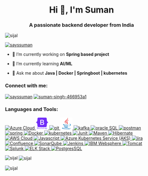<h1 align="center">Hi 👋, I'm Suman</h1>
<h3 align="center">A passionate backend developer from India</h3>
<p align="left"> <img src="https://komarev.com/ghpvc/?username=sijal&label=Profile%20views&color=0e75b6&style=flat" alt="sijal" /> </p>

<p align="left"> <a href="https://twitter.com/sayssuman" target="blank"><img src="https://img.shields.io/twitter/follow/sayssuman?logo=twitter&style=for-the-badge" alt="sayssuman" /></a> </p>

- 🔭 I’m currently working on **Spring based project**

- 🌱 I’m currently learning **AI/ML**

- 💬 Ask me about **Java | Docker | Springboot | kubernetes**

<h3 align="left">Connect with me:</h3>
<p align="left">
<a href="https://twitter.com/sayssuman" target="blank"><img align="center" src="https://raw.githubusercontent.com/rahuldkjain/github-profile-readme-generator/master/src/images/icons/Social/twitter.svg" alt="sayssuman" height="30" width="40" /></a>
<a href="https://linkedin.com/in/suman-singh-466953a1" target="blank"><img align="center" src="https://raw.githubusercontent.com/rahuldkjain/github-profile-readme-generator/master/src/images/icons/Social/linked-in-alt.svg" alt="suman-singh-466953a1" height="30" width="40" /></a>
</p>

<h3 align="left">Languages and Tools:</h3>
<p align="left"> 
  <a href="https://azure.microsoft.com/en-in/" target="_blank" rel="noreferrer"> <img src="https://www.vectorlogo.zone/logos/microsoft_azure/microsoft_azure-icon.svg" alt="Azure Cloud" width="40" height="40"/> </a> 
  <a href="https://getbootstrap.com" target="_blank" rel="noreferrer"> <img src="https://raw.githubusercontent.com/devicons/devicon/master/icons/bootstrap/bootstrap-plain-wordmark.svg" alt="bootstrap" width="40" height="40"/> </a> 
  <a href="https://git-scm.com/" target="_blank" rel="noreferrer"> <img src="https://www.vectorlogo.zone/logos/git-scm/git-scm-icon.svg" alt="git" width="40" height="40"/> </a> 
  <a href="https://www.java.com" target="_blank" rel="noreferrer"> <img src="https://raw.githubusercontent.com/devicons/devicon/master/icons/java/java-original.svg" alt="java" width="40" height="40"/> </a> 
  <a href="https://kafka.apache.org/" target="_blank" rel="noreferrer"> <img src="https://www.vectorlogo.zone/logos/apache_kafka/apache_kafka-icon.svg" alt="kafka" width="40" height="40"/> </a> 
  <a href="https://www.oracle.com/database/technologies/" target="_blank" rel="noreferrer"> <img src="https://upload.wikimedia.org/wikipedia/en/thumb/6/68/Oracle_SQL_Developer_logo.svg/800px-Oracle_SQL_Developer_logo.svg.png" alt="oracle SQL" width="40" height="40"/> </a> 
  <a href="https://postman.com" target="_blank" rel="noreferrer"> <img src="https://www.vectorlogo.zone/logos/getpostman/getpostman-icon.svg" alt="postman" width="40" height="40"/> </a> 
  <a href="https://spring.io/" target="_blank" rel="noreferrer"> <img src="https://www.vectorlogo.zone/logos/springio/springio-icon.svg" alt="spring" width="40" height="40"/> </a>
  <a href="https://docs.docker.com/" target="_blank" rel="noreferrer"> <img src="https://miro.medium.com/v2/resize:fit:640/format:webp/1*MLFxdoY6ImiTghX9l0lDTA.png" alt="Docker" width="40" height="40"/> </a> 
  <a href="https://kubernetes.io/" target="_blank" rel="noreferrer"> <img src="https://upload.wikimedia.org/wikipedia/commons/3/39/Kubernetes_logo_without_workmark.svg" alt="kubernetes" width="40" height="40"/> </a> 
  <a href="https://junit.org/junit5/" target="_blank" rel="noreferrer"> <img src="https://avatars.githubusercontent.com/u/874086?s=280&v=4" alt="Junit" width="40" height="40"/> </a> 
  <a href="https://maven.apache.org/" target="_blank" rel="noreferrer"> <img src="https://www.svgrepo.com/show/354051/maven.svg" alt="Maven" width="40" height="40"/> </a> 
  <a href="https://hibernate.org/" target="_blank" rel="noreferrer"> <img src="https://cdn.worldvectorlogo.com/logos/hibernate.svg" alt="Hibernate" width="40" height="40"/> </a> 
  <a href="https://aws.amazon.com/" target="_blank" rel="noreferrer"> <img src="https://cdn.worldvectorlogo.com/logos/amazon-web-services-1.svg" alt="AWS Cloud" width="40" height="40"/> </a> 
  <a href="https://www.javascript.com/" target="_blank" rel="noreferrer"> <img src="https://cdn.worldvectorlogo.com/logos/javascript-1.svg" alt="Javascript" width="40" height="40"/> </a> 
  <a href="https://azure.microsoft.com/en-us/products/kubernetes-service" target="_blank" rel="noreferrer"> <img src="https://www.svgrepo.com/show/448269/azure-aks.svg" alt="Azure Kubernetes Service (AKS)" width="40" height="40"/> </a> 
  <a href="https://www.atlassian.com/software/jira?&aceid=&adposition=&adgroup=143485223644&campaign=18442427757&creative=656562805594&device=c&keyword=jira&matchtype=e&network=g&placement=&ds_kids=p73345677068&ds_e=GOOGLE&ds_eid=700000001558501&ds_e1=GOOGLE&gad_source=1&gclid=Cj0KCQjwn9y1BhC2ARIsAG5IY-6Jjm4s1ngrQBl5YI7RnpC-SxD-CEWzx-EkV6OB7jO9PHIwLtTi10waAkYtEALw_wcB&gclsrc=aw.ds" target="_blank" rel="noreferrer"> <img src="https://cdn.worldvectorlogo.com/logos/jira-1.svg" alt="jira" width="40" height="40"/> </a> 
  <a href="https://www.atlassian.com/software/confluence?&aceid=&adposition=&adgroup=140527013959&campaign=18336813584&creative=696416626712&device=c&keyword=confluence&matchtype=e&network=g&placement=&ds_kids=p73000477014&ds_e=GOOGLE&ds_eid=700000001542923&ds_e1=GOOGLE&gad_source=1&gclid=Cj0KCQjwn9y1BhC2ARIsAG5IY-7nK6C_eqaTAdRNzjqOZsmYuuos3iHpeJ44Icwa6XnBRkSY0ybGrQgaApFcEALw_wcB&gclsrc=aw.ds" target="_blank" rel="noreferrer"> <img src="https://www.svgrepo.com/show/353597/confluence.svg" alt="Confluence" width="40" height="40"/> </a> 
  <a href="https://www.sonarsource.com/products/sonarqube/" target="_blank" rel="noreferrer"> <img src="https://www.returngis.net/wp-content/uploads/2023/10/sonarqube-logo.png" alt="SonarQube" width="40" height="40"/> </a> 
  <a href="https://www.jenkins.io/" target="_blank" rel="noreferrer"> <img src="https://upload.wikimedia.org/wikipedia/commons/thumb/e/e9/Jenkins_logo.svg/1200px-Jenkins_logo.svg.png" alt="Jenkins" width="40" height="40"/> </a> 
  <a href="https://www.ibm.com/products/websphere-application-server?utm_content=SRCWW&p1=Search&p4=43700074852178540&p5=e&p9=58700008242688195&gad_source=1&gclid=Cj0KCQjwn9y1BhC2ARIsAG5IY-4l6Na9PzR3CJ4Lb7q4kRK4mtpujxDga18KdTFU4rsrIjtkt7atY5saAu7XEALw_wcB&gclsrc=aw.ds" target="_blank" rel="noreferrer"> <img src="https://newrelic.com/sites/default/files/quickstarts/images/icons/websphere--logo.svg" alt="IBM Websphere" width="40" height="40"/> </a> 
  <a href="https://tomcat.apache.org/" target="_blank" rel="noreferrer"> <img src="https://upload.wikimedia.org/wikipedia/commons/thumb/f/fe/Apache_Tomcat_logo.svg/595px-Apache_Tomcat_logo.svg.png" alt="Tomcat" width="40" height="40"/> </a> 
  <a href="https://www.splunk.com/en_us/download.html?utm_campaign=google_apac_south_ind_en_search_brand&utm_source=google&utm_medium=cpc&utm_content=free_trials_downloads&utm_term=splunk&device=c&_bt=683795859781&_bm=e&_bn=g&gad_source=1&gclid=Cj0KCQjwn9y1BhC2ARIsAG5IY-44Jq7mBwTHYGU0cBBUWEBJFVILDKl9H3mY9vSlm51YrUGSpnAAKj4aAhAMEALw_wcB" target="_blank" rel="noreferrer"> <img src="https://img.icons8.com/?size=512&id=49188&format=png" alt="Splunk" width="40" height="40"/> </a> 
  <a href="https://www.elastic.co/elastic-stack" target="_blank" rel="noreferrer"> <img src="https://miro.medium.com/v2/resize:fit:1400/1*vZDu4Bwj2GxQh8t1IjDq4w.png" alt="ELK Stack" width="130" height="40"/> </a> 
  <a href="https://www.postgresql.org/" target="_blank" rel="noreferrer"> <img src="https://cdn.iconscout.com/icon/free/png-256/free-postgresql-8-1175119.png?f=webp&w=256" alt="PostgresSQL" width="40" height="40"/> </a>
</p>

<p><img align="left" src="https://github-readme-stats.vercel.app/api/top-langs?username=sijal&show_icons=true&locale=en&layout=compact" alt="sijal" /></p>

<p>&nbsp;<img align="center" src="https://github-readme-stats.vercel.app/api?username=sijal&show_icons=true&locale=en" alt="sijal" /></p>

<p><img align="center" src="https://github-readme-streak-stats.herokuapp.com/?user=sijal&" alt="sijal" /></p>
